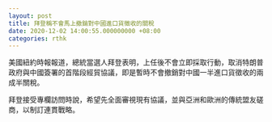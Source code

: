 ```yaml
---
layout: post
title: 拜登稱不會馬上撤銷對中國進口貨徵收的關稅
date: 2020-12-02 14:00:55.000000000 +08:00
categories: rthk
---
```


美國紐約時報報道，總統當選人拜登表明，上任後不會立即採取行動，取消特朗普政府與中國簽署的首階段經貿協議，即是暫時不會撤銷對中國一半進口貨徵收的兩成半關稅。

拜登接受專欄訪問時說，希望先全面審視現有協議，並與亞洲和歐洲的傳統盟友磋商，以制訂連貫戰略。
